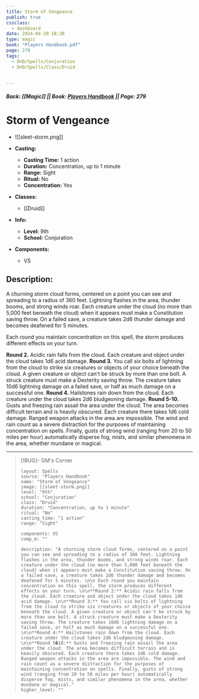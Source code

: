 ```yaml
---
title: Storm of Vengeance
publish: true
cssclass:
  - dashboard
date: 2024-04-20 18:30
type: magic
book: "Players Handbook.pdf"
page: 279
tags:
  - DnD/Spells/Conjuration
  - DnD/Spells/Class/Druid


---
```


##### Back: [[Magic]] || Book: [Players Handbook](https://drive.google.com/drive/folders/1O5bhpYizcIT5xxAoLOuzCRht_PVS7VSG?usp=sharing) || Page: 279

# Storm of Vengeance
- ![[sleet-storm.png]]
- **Casting:**
    - **Casting Time:** 1 action
    - **Duration:** Concentration, up to 1 minute
    - **Range:** Sight
    - **Ritual:** No
    - **Concentration:** Yes
- **Classes:**
    - [[Druid]]

- **Info:**
    - **Level:** 9th
    - **School:** Conjuration
- **Components:**
    - VS


## Description:
A churning storm cloud forms, centered on a point you can see and spreading to a radius of 360 feet. Lightning flashes in the area, thunder booms, and strong winds roar. Each creature under the cloud (no more than 5,000 feet beneath the cloud) when it appears must make a Constitution saving throw. On a failed save, a creature takes 2d6 thunder damage and becomes deafened for 5 minutes. 

 Each round you maintain concentration on this spell, the storm produces different effects on your turn. 

**Round 2.** Acidic rain falls from the cloud. Each creature and object under the cloud takes 1d6 acid damage.
**Round 3.** You call six bolts of lightning from the cloud to strike six creatures or objects of your choice beneath the cloud. A given creature or object can't be struck by more than one bolt. A struck creature must make a Dexterity saving throw. The creature takes 10d6 lightning damage on a failed save, or half as much damage on a successful one.
**Round 4.** Hailstones rain down from the cloud. Each creature under the cloud takes 2d6 bludgeoning damage.
**Round 5-10.** Gusts and freezing rain assail the area under the cloud. The area becomes difficult terrain and is heavily obscured. Each creature there takes 1d6 cold damage. Ranged weapon attacks in the area are impossible. The wind and rain count as a severe distraction for the purposes of maintaining concentration on spells. Finally, gusts of strong wind (ranging from 20 to 50 miles per hour) automatically disperse fog, mists, and similar phenomena in the area, whether mundane or magical.



---

> [!BUG]- GM's Corner
>
> ```statblock
> layout: Spells
> source: "Players Handbook"
> name: "Storm of Vengeance"
> image: [[sleet-storm.png]]
> level: "9th"
> school: "Conjuration"
> class: "Druid"
> duration: "Concentration, up to 1 minute"
> ritual: "No"
> casting_time: "1 action"
> range: "Sight"
>
> components: VS
> comp_m: ""
>
> description: "A churning storm cloud forms, centered on a point you can see and spreading to a radius of 360 feet. Lightning flashes in the area, thunder booms, and strong winds roar. Each creature under the cloud (no more than 5,000 feet beneath the cloud) when it appears must make a Constitution saving throw. On a failed save, a creature takes 2d6 thunder damage and becomes deafened for 5 minutes. \n\n Each round you maintain concentration on this spell, the storm produces different effects on your turn. \n\n**Round 2:** Acidic rain falls from the cloud. Each creature and object under the cloud takes 1d6 acid damage. \n\n**Round 3:** You call six bolts of lightning from the cloud to strike six creatures or objects of your choice beneath the cloud. A given creature or object can't be struck by more than one bolt. A struck creature must make a Dexterity saving throw. The creature takes 10d6 lightning damage on a failed save, or half as much damage on a successful one. \n\n**Round 4:** Hailstones rain down from the cloud. Each creature under the cloud takes 2d6 bludgeoning damage. \n\n**Round 5�10:** Gusts and freezing rain assail the area under the cloud. The area becomes difficult terrain and is heavily obscured. Each creature there takes 1d6 cold damage. Ranged weapon attacks in the area are impossible. The wind and rain count as a severe distraction for the purposes of maintaining concentration on spells. Finally, gusts of strong wind (ranging from 20 to 50 miles per hour) automatically disperse fog, mists, and similar phenomena in the area, whether mundane or magical."
> higher_level: ""
> ```
